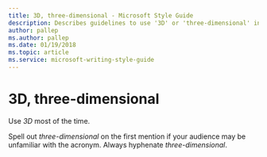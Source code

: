 ```yaml
---
title: 3D, three-dimensional - Microsoft Style Guide
description: Describes guidelines to use '3D' or 'three-dimensional' in Microsoft documents and provides examples.
author: pallep
ms.author: pallep
ms.date: 01/19/2018
ms.topic: article
ms.service: microsoft-writing-style-guide
---
```


# 3D, three-dimensional

Use *3D* most of the time. 

Spell out *three-dimensional* on the first mention if your audience may be unfamiliar with the acronym. Always hyphenate *three-dimensional*.
